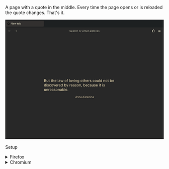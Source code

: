 A page with a quote in the middle. Every time the page opens or is reloaded the quote changes. That's it.

![](screenshot.png)

Setup

<details>
    <summary>Firefox</summary>
    <br>

> **NOTE**
> Firefox's installation location may vary. For example on a fresh Debian you should look for `/usr/lib/firefox-esr`.

In `/usr/lib/firefox/defaults/pref/autoconfig.js`

```javascript
pref("general.config.filename", "firefox.cfg");
pref("general.config.obscure_value", 0);
pref("general.config.sandbox_enabled", false);
```

In `/usr/lib/firefox/firefox.cfg`

```javascript
// First line must be a comment
var { classes: Cc, interfaces: Ci, utils: Cu } = Components;
try {
	Cu.import("resource:///modules/AboutNewTab.jsm");
	var newTabURL = "file:///path/to/NewTab/src/index.html"; // <- CHANGE THIS!
	AboutNewTab.newTabURL = newTabURL;
} catch (e) {
	Cu.reportError(e);
} // report errors in the Browser Console

// Auto focus new tab content
try {
	Cu.import("resource://gre/modules/Services.jsm");
	Cu.import("resource:///modules/BrowserWindowTracker.jsm");

	Services.obs.addObserver(() => {
		window = BrowserWindowTracker.getTopWindow();
		window.gBrowser.selectedBrowser.focus();
	}, "browser-open-newtab-start");
} catch (e) {
	Cu.reportError(e);
}
```

Then restart Firefox.
</details>

<details>
    <summary>Chromium</summary>

1. Go to `chrome://extensions`
2. Turn on "Developer mode" in the-top left corner
3. Finally click "Load unpacked" and select the extension directory.
</details>
